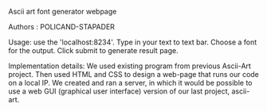 Ascii art font generator webpage

Authors : POLICAND-STAPADER

Usage: use the 'localhost:8234'. 
Type in your text to text bar. 
Choose a font for the output.
Click submit to generate result page.

Implementation details: We used existing program from previous Ascii-Art project. Then used HTML and CSS to design a web-page that runs our code on a local IP. We created and ran a server, in which it would be possible to use a web GUI (graphical user interface) version of our last project, ascii-art.
